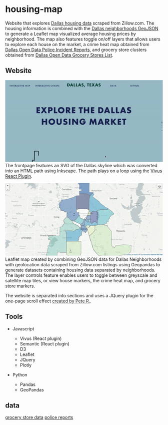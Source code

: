# housing-map

Website that explores [Dallas housing data]("") scraped from Zillow.com. The housing information is combined with the [Dallas neighborhoods GeoJSON]("") to generate a Leaflet map visualized average housing prices by neighborhood. The map also features toggle on/off layers that allows users to explore each house on the market, a crime heat map obtained from [Dallas Open Data Police Incident Reports](""), and grocery store clusters obtained from [Dallas Open Data Grocery Stores List]("").


## Website 
![image](images/homepage.gif) <br>
The frontpage features an SVG of the Dallas skyline which was converted into an HTML path using Inkscape. The path plays on a loop using the [Vivus React Plugin]('https://maxwellito.github.io/vivus/).

![image](images/map.gif) <br>
Leaflet map created by combining GeoJSON data for Dallas Neighborhoods with geolocation data scraped from Zillow.com listings using Geopandas to generate datasets containing housing data separated by neighborhoods. The layer controls feature enables users to toggle between greyscale and satellite map tiles, or view house markers, the crime heat map, and grocery store markers. 
<br>

The website is separated into sections and uses a JQuery plugin for the one-page scroll effect [created by Pete R.]('https://github.com/peachananr/onepage-scroll').
## Tools 

* Javascript
    * Vivus (React plugin)
    * Semantic (React plugin)
    * D3 
    * Leaflet 
    * JQuery
    * Plotly

* Python 
    * Pandas
    * GeoPandas
    
## data
[grocery store data](https://www.dallasopendata.com/Services/Dallas-Grocery-Stores/dhyw-s2d5)
[police reports](https://www.dallasopendata.com/Public-Safety/Police-Incidents/qv6i-rri7)